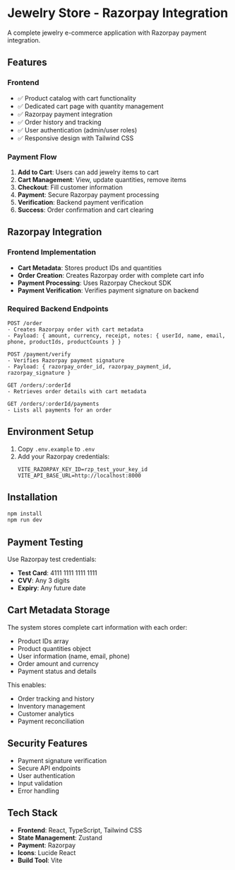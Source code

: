# Jewelry Store - Razorpay Integration

A complete jewelry e-commerce application with Razorpay payment integration.

## Features

### Frontend
- ✅ Product catalog with cart functionality
- ✅ Dedicated cart page with quantity management
- ✅ Razorpay payment integration
- ✅ Order history and tracking
- ✅ User authentication (admin/user roles)
- ✅ Responsive design with Tailwind CSS

### Payment Flow
1. **Add to Cart**: Users can add jewelry items to cart
2. **Cart Management**: View, update quantities, remove items
3. **Checkout**: Fill customer information
4. **Payment**: Secure Razorpay payment processing
5. **Verification**: Backend payment verification
6. **Success**: Order confirmation and cart clearing

## Razorpay Integration

### Frontend Implementation
- **Cart Metadata**: Stores product IDs and quantities
- **Order Creation**: Creates Razorpay order with complete cart info
- **Payment Processing**: Uses Razorpay Checkout SDK
- **Payment Verification**: Verifies payment signature on backend

### Required Backend Endpoints

```
POST /order
- Creates Razorpay order with cart metadata
- Payload: { amount, currency, receipt, notes: { userId, name, email, phone, productIds, productCounts } }

POST /payment/verify  
- Verifies Razorpay payment signature
- Payload: { razorpay_order_id, razorpay_payment_id, razorpay_signature }

GET /orders/:orderId
- Retrieves order details with cart metadata

GET /orders/:orderId/payments
- Lists all payments for an order
```

## Environment Setup

1. Copy `.env.example` to `.env`
2. Add your Razorpay credentials:
   ```
   VITE_RAZORPAY_KEY_ID=rzp_test_your_key_id
   VITE_API_BASE_URL=http://localhost:8000
   ```

## Installation

```bash
npm install
npm run dev
```

## Payment Testing

Use Razorpay test credentials:
- **Test Card**: 4111 1111 1111 1111
- **CVV**: Any 3 digits
- **Expiry**: Any future date

## Cart Metadata Storage

The system stores complete cart information with each order:
- Product IDs array
- Product quantities object
- User information (name, email, phone)
- Order amount and currency
- Payment status and details

This enables:
- Order tracking and history
- Inventory management
- Customer analytics
- Payment reconciliation

## Security Features

- Payment signature verification
- Secure API endpoints
- User authentication
- Input validation
- Error handling

## Tech Stack

- **Frontend**: React, TypeScript, Tailwind CSS
- **State Management**: Zustand
- **Payment**: Razorpay
- **Icons**: Lucide React
- **Build Tool**: Vite